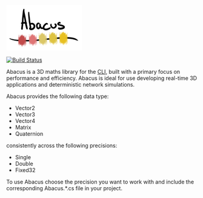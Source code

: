 ![Abacus](/misc/logo.png)

[![Build Status](https://travis-ci.org/blimey3D/abacus.png?branch=development)](https://travis-ci.org/blimey3D/abacus)

Abacus is a 3D maths library for the [CLI](http://en.wikipedia.org/wiki/Common_Language_Infrastructure), built with a primary focus on performance and efficiency.  Abacus is ideal for use developing real-time 3D applications and deterministic network simulations.

Abacus provides the following data type:

* Vector2
* Vector3
* Vector4
* Matrix
* Quaternion

consistently across the following precisions:

* Single
* Double
* Fixed32

To use Abacus choose the precision you want to work with and include the corresponding Abacus.*.cs file in your project.
